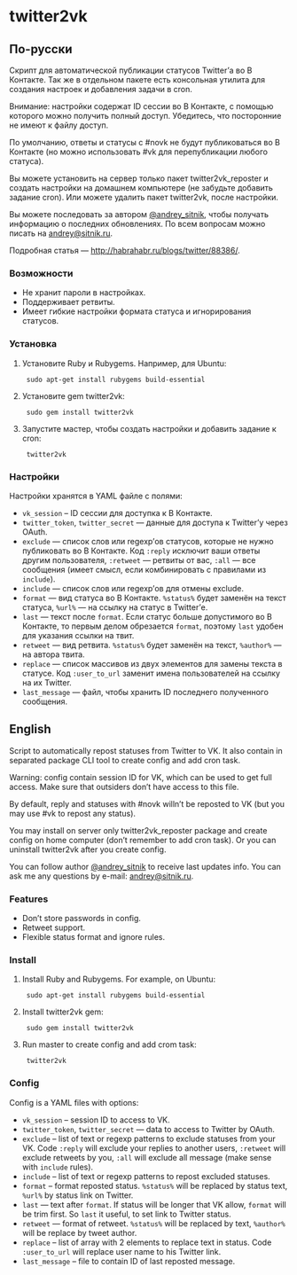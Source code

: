 # twitter2vk

## По-русски

Скрипт для автоматической публикации статусов Twitter’а во В Контакте. Так же
в отдельном пакете есть консольная утилита для создания настроек и добавления
задачи в cron.

Внимание: настройки содержат ID сессии во В Контакте, с помощью которого можно
получить полный доступ. Убедитесь, что посторонние не имеют к файлу доступ.

По умолчанию, ответы и статусы с #novk не будут публиковаться во В Контакте (но
можно использовать #vk для перепубликации любого статуса).

Вы можете установить на сервер только пакет twitter2vk_reposter и создать
настройки на домашнем компьютере (не забудьте добавить задание cron). Или можете
удалить пакет twitter2vk, после настройки.

Вы можете последовать за автором
[@andrey_sitnik](http://twitter.com/andrey_sitnik), чтобы получать информацию о
последних обновлениях. По всем вопросам можно писать на <andrey@sitnik.ru>.

Подробная статья — <http://habrahabr.ru/blogs/twitter/88386/>.

### Возможности
- Не хранит пароли в настройках.
- Поддерживает ретвиты.
- Имеет гибкие настройки формата статуса и игнорирования статусов.

### Установка
1. Установите Ruby и Rubygems. Например, для Ubuntu:
   
        sudo apt-get install rubygems build-essential
   
2. Установите gem twitter2vk:
   
        sudo gem install twitter2vk
   
3. Запустите мастер, чтобы создать настройки и добавить задание к cron:
   
        twitter2vk

### Настройки
Настройки хранятся в YAML файле с полями:

* `vk_session` – ID сессии для доступка к В Контакте.
* `twitter_token`, `twitter_secret` — данные для доступа к Twitter’у через
  OAuth.
* `exclude` — список слов или regexp’ов статусов, которые не нужно публиковать
  во В Контакте. Код `:reply` исключит ваши ответы другим пользователя,
  `:retweet` — ретвиты от вас, `:all` — все сообщения (имеет смысл, если
  комбинировать с правилами из `include`).
* `include` — список слов или regexp’ов для отмены exclude.
* `format` — вид статуса во В Контакте. `%status%` будет заменён на текст
  статуса, `%url%` — на ссылку на статус в Twitter’е.
* `last` — текст после `format`. Если статус больше допустимого во В Контакте,
  то первым делом обрезается `format`, поэтому `last` удобен для указания ссылки
  на твит.
* `retweet` — вид ретвита. `%status%` будет заменён на текст, `%author%` — на
  автора твита.
* `replace` — список массивов из двух элементов для замены текста в статусе. Код
  `:user_to_url` заменит имена пользователей на ссылку на их Twitter.
* `last_message` — файл, чтобы хранить ID последнего полученного сообщения.

## English
Script to automatically repost statuses from Twitter to VK. It also contain in
separated package CLI tool to create config and add cron task.

Warning: config contain session ID for VK, which can be used to get full access.
Make sure that outsiders don’t have access to this file.

By default, reply and statuses with #novk willn’t be reposted to VK (but you may
use #vk to repost any status).

You may install on server only twitter2vk_reposter package and create config
on home computer (don’t remember to add cron task). Or you can uninstall
twitter2vk after you create config.

You can follow author [@andrey_sitnik](http://twitter.com/andrey_sitnik)
to receive last updates info. You can ask me any questions by e-mail:
<andrey@sitnik.ru>.

### Features
* Don’t store passwords in config.
* Retweet support.
* Flexible status format and ignore rules.

### Install
1. Install Ruby and Rubygems. For example, on Ubuntu:
   
        sudo apt-get install rubygems build-essential
   
2. Install twitter2vk gem:
   
        sudo gem install twitter2vk
   
3. Run master to create config and add crom task:
   
        twitter2vk

### Config
Config is a YAML files with options:

* `vk_session` – session ID to access to VK.
* `twitter_token`, `twitter_secret` — data to access to Twitter by OAuth.
* `exclude` – list of text or regexp patterns to exclude statuses from your VK.
  Code `:reply` will exclude your replies to another users, `:retweet` will
  exclude retweets by you, `:all` will exclude all message (make sense with
  `include` rules).
* `include` – list of text or regexp patterns to repost excluded statuses.
* `format` – format reposted status. `%status%` will be replaced by status text,
  `%url%` by status link on Twitter.
* `last` — text after `format`. If status will be longer that VK allow,
  `format` will be trim first. So `last` it useful, to set link to Twitter
  status.
* `retweet` — format of retweet. `%status%` will be replaced by text,
  `%author%` will be replace by tweet author.
* `replace` – list of array with 2 elements to replace text in status. Code
  `:user_to_url` will replace user name to his Twitter link.
* `last_message` – file to contain ID of last reposted message.
